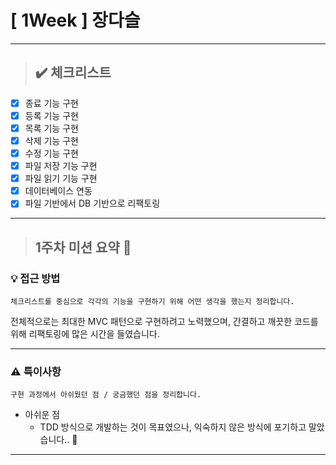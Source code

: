 # [ 1Week ] 장다슬

*** 

> ## ✔️ 체크리스트

- [X] 종료 기능 구현
- [X] 등록 기능 구현
- [X] 목록 기능 구현
- [X] 삭제 기능 구현
- [X] 수정 기능 구현
- [X] 파일 저장 기능 구현
- [X] 파일 읽기 기능 구현
- [X] 데이터베이스 연동
- [X] 파일 기반에서 DB 기반으로 리팩토링

***

> ## 1주차 미션 요약 📝

### 💡 접근 방법

`체크리스트를 중심으로 각각의 기능을 구현하기 위해 어떤 생각을 했는지 정리합니다.`

전체적으로는 최대한 MVC 패턴으로 구현하려고 노력했으며,
간결하고 깨끗한 코드를 위해 리팩토링에 많은 시간을 들였습니다.

***

### ⚠️ 특이사항

`구현 과정에서 아쉬웠던 점 / 궁금했던 점을 정리합니다.`

- 아쉬운 점
    - TDD 방식으로 개발하는 것이 목표였으나, 익숙하지 않은 방식에 포기하고 말았습니다.. 🥲

***